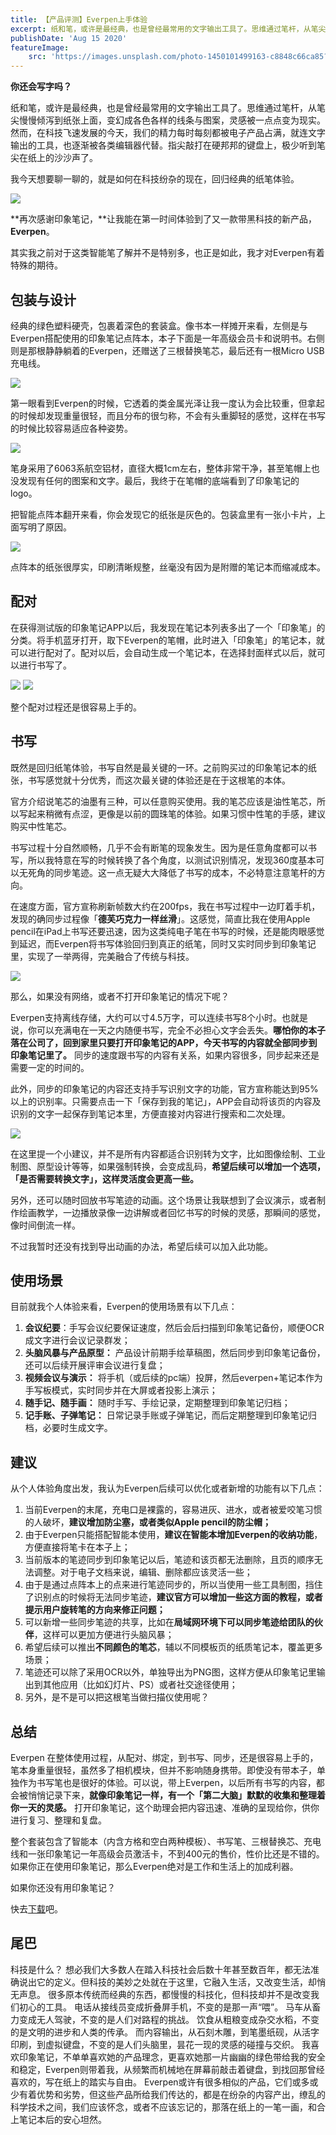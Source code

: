```yaml
---
title: 【产品评测】Everpen上手体验
excerpt: 纸和笔，或许是最经典，也是曾经最常用的文字输出工具了。思维通过笔杆，从笔尖慢慢倾泻到纸张上面，变幻成各色各样的线条与图案，灵感被一点点变为现实。然而，在科技飞速发展的今天，我们的精力每时每刻都被电子产品占满，就连文字输出的工具，也逐渐被各类编辑器代替。指尖敲打在硬邦邦的键盘上，极少听到笔尖在纸上的沙沙声了。
publishDate: 'Aug 15 2020'
featureImage:
    src: 'https://images.unsplash.com/photo-1450101499163-c8848c66ca85?q=80&w=2070&auto=format&fit=crop&ixlib=rb-4.0.3&ixid=M3wxMjA3fDB8MHxwaG90by1wYWdlfHx8fGVufDB8fHx8fA%3D%3D'
---
```


**你还会写字吗？**

纸和笔，或许是最经典，也是曾经最常用的文字输出工具了。思维通过笔杆，从笔尖慢慢倾泻到纸张上面，变幻成各色各样的线条与图案，灵感被一点点变为现实。然而，在科技飞速发展的今天，我们的精力每时每刻都被电子产品占满，就连文字输出的工具，也逐渐被各类编辑器代替。指尖敲打在硬邦邦的键盘上，极少听到笔尖在纸上的沙沙声了。

<!--more-->

我今天想要聊一聊的，就是如何在科技纷杂的现在，回归经典的纸笔体验。

![](https://gcore.jsdelivr.net/gh/sherlock1990/pic@master/8dVLPT.jpg)

**再次感谢印象笔记，**让我能在第一时间体验到了又一款带黑科技的新产品，**Everpen**。

其实我之前对于这类智能笔了解并不是特别多，也正是如此，我才对Everpen有着特殊的期待。

## 包装与设计

经典的绿色塑料硬壳，包裹着深色的套装盒。像书本一样摊开来看，左侧是与Everpen搭配使用的印象笔记点阵本，本子下面是一年高级会员卡和说明书。右侧则是那根静静躺着的Everpen，还赠送了三根替换笔芯，最后还有一根Micro USB充电线。

![](https://gcore.jsdelivr.net/gh/sherlock1990/pic@master/vfGnc1.jpg)


第一眼看到Everpen的时候，它透着的类金属光泽让我一度认为会比较重，但拿起的时候却发现重量很轻，而且分布的很匀称，不会有头重脚轻的感觉，这样在书写的时候比较容易适应各种姿势。

![](https://gcore.jsdelivr.net/gh/sherlock1990/pic@master/z7gvy3.jpg)

笔身采用了6063系航空铝材，直径大概1cm左右，整体非常干净，甚至笔帽上也没发现有任何的图案和文字。最后，我终于在笔帽的底端看到了印象笔记的logo。

把智能点阵本翻开来看，你会发现它的纸张是灰色的。包装盒里有一张小卡片，上面写明了原因。

![](https://gcore.jsdelivr.net/gh/sherlock1990/pic@master/1vUjed.jpg)

点阵本的纸张很厚实，印刷清晰规整，丝毫没有因为是附赠的笔记本而缩减成本。



## 配对

在获得测试版的印象笔记APP以后，我发现在笔记本列表多出了一个「印象笔」的分类。将手机蓝牙打开，取下Everpen的笔帽，此时进入「印象笔」的笔记本，就可以进行配对了。配对以后，会自动生成一个笔记本，在选择封面样式以后，就可以进行书写了。

![](https://gcore.jsdelivr.net/gh/sherlock1990/pic@master/gtlCXe.jpg)
![](https://gcore.jsdelivr.net/gh/sherlock1990/pic@master/RjbxKi.jpg)

整个配对过程还是很容易上手的。



## 书写

既然是回归纸笔体验，书写自然是最关键的一环。之前购买过的印象笔记本的纸张，书写感觉就十分优秀，而这次最关键的体验还是在于这根笔的本体。

官方介绍说笔芯的油墨有三种，可以任意购买使用。我的笔芯应该是油性笔芯，所以写起来稍微有点涩，更像是以前的圆珠笔的体验。如果习惯中性笔的手感，建议购买中性笔芯。

书写过程十分自然顺畅，几乎不会有断笔的现象发生。因为是任意角度都可以书写，所以我特意在写的时候转换了各个角度，以测试识别情况，发现360度基本可以无死角的同步笔迹。这一点无疑大大降低了书写的成本，不必特意注意笔杆的方向。

在速度方面，官方宣称刷新帧数大约在200fps，我在书写过程中一边盯着手机，发现的确同步过程像「**德芙巧克力一样丝滑**」。这感觉，简直比我在使用Apple pencil在iPad上书写还要迅速，因为这类纯电子笔在书写的时候，还是能肉眼感觉到延迟，而Everpen将书写体验回归到真正的纸笔，同时又实时同步到印象笔记里，实现了一举两得，完美融合了传统与科技。

![](https://i.loli.net/2019/11/21/aHD376KENq9mtnI.gif)

那么，如果没有网络，或者不打开印象笔记的情况下呢？

Everpen支持离线存储，大约可以寸4.5万字，可以连续书写8个小时。也就是说，你可以充满电在一天之内随便书写，完全不必担心文字会丢失。**哪怕你的本子落在公司了，回到家里只要打开印象笔记的APP，今天书写的内容就全部同步到印象笔记里了。** 同步的速度跟书写的内容有关系，如果内容很多，同步起来还是需要一定的时间的。

此外，同步的印象笔记的内容还支持手写识别文字的功能，官方宣称能达到95%以上的识别率。只需要点击一下「保存到我的笔记」，APP会自动将该页的内容及识别的文字一起保存到笔记本里，方便直接对内容进行搜索和二次处理。

![](https://gcore.jsdelivr.net/gh/sherlock1990/pic@master/cACH7k.jpg)

在这里提一个小建议，并不是所有内容都适合识别转为文字，比如图像绘制、工业制图、原型设计等等，如果强制转换，会变成乱码，**希望后续可以增加一个选项，「是否需要转换文字」，这样灵活度会更高一些。**

另外，还可以随时回放书写笔迹的动画。这个场景让我联想到了会议演示，或者制作绘画教学，一边播放录像一边讲解或者回忆书写的时候的灵感，那瞬间的感觉，像时间倒流一样。

不过我暂时还没有找到导出动画的办法，希望后续可以加入此功能。



## 使用场景

目前就我个人体验来看，Everpen的使用场景有以下几点：

1. **会议纪要**：手写会议纪要保证速度，然后会后扫描到印象笔记备份，顺便OCR成文字进行会议记录群发；
2. **头脑风暴与产品原型：** 产品设计前期手绘草稿图，然后同步到印象笔记备份，还可以后续开展评审会议进行复盘；
3. **视频会议与演示：** 将手机（或后续的pc端）投屏，然后everpen+笔记本作为手写板模式，实时同步并在大屏或者投影上演示；
4. **随手记、随手画：** 随时手写、手绘记录，定期整理到印象笔记归档；
5. **记手账、子弹笔记：** 日常记录手账或子弹笔记，而后定期整理到印象笔记归档，必要时生成文字。

## 建议

从个人体验角度出发，我认为Everpen后续可以优化或者新增的功能有以下几点：

1. 当前Everpen的末尾，充电口是裸露的，容易进灰、进水，或者被爱咬笔习惯的人破坏，**建议增加防尘塞，或者类似Apple pencil的防尘帽；**
2. 由于Everpen只能搭配智能本使用，**建议在智能本增加Everpen的收纳功能**，方便直接将笔卡在本子上；
3. 当前版本的笔迹同步到印象笔记以后，笔迹和该页都无法删除，且页的顺序无法调整。对于电子文档来说，编辑、删除都应该灵活一些；
4. 由于是通过点阵本上的点来进行笔迹同步的，所以当使用一些工具制图，挡住了识别点的时候将无法同步笔迹，**建议官方可以增加一些这方面的教程，或者提示用户旋转笔的方向来修正问题；**
5. 可以新增一些同步笔迹的共享，比如在**局域网环境下可以同步笔迹给团队的伙伴**，这样可以更加方便进行头脑风暴；
6. 希望后续可以推出**不同颜色的笔芯**，辅以不同模板页的纸质笔记本，覆盖更多场景；
7. 笔迹还可以除了采用OCR以外，单独导出为PNG图，这样方便从印象笔记里输出到其他应用（比如幻灯片、PS）或者社交途径使用；
8. 另外，是不是可以把这根笔当做扫描仪使用呢？

## 总结

Everpen 在整体使用过程，从配对、绑定，到书写、同步，还是很容易上手的，笔本身重量很轻，虽然多了相机模块，但并不影响随身携带。即使没有带本子，单独作为书写笔也是很好的体验。可以说，带上Everpen，以后所有书写的内容，都会被悄悄记录下来，**就像印象笔记一样，有一个「第二大脑」默默的收集和整理着你一天的灵感。** 打开印象笔记，这个助理会把内容迅速、准确的呈现给你，供你进行复习、整理和复盘。

整个套装包含了智能本（内含方格和空白两种模板）、书写笔、三根替换芯、充电线和一张印象笔记一年高级会员激活卡，不到400元的售价，性价比还是不错的。如果你正在使用印象笔记，那么Everpen绝对是工作和生活上的加成利器。

如果你还没有用印象笔记？

快去[下载](https://www.yinxiang.com/download/)吧。



## 尾巴

科技是什么？
想必我们大多数人在踏入科技社会后数十年甚至数百年，都无法准确说出它的定义。但科技的美妙之处就在于这里，它融入生活，又改变生活，却悄无声息。
很多原本传统而经典的东西，都慢慢的科技化，但科技却并不是改变我们初心的工具。
电话从接线员变成折叠屏手机，不变的是那一声“喂”。
马车从畜力变成无人驾驶，不变的是人们对路程的挑战。
饮食从粗粮变成杂交水稻，不变的是文明的进步和人类的传承。
而内容输出，从石刻木雕，到笔墨纸砚，从活字印刷，到虚拟键盘，不变的是人们头脑里，昙花一现的灵感的碰撞与交织。
我喜欢印象笔记，不单单喜欢她的产品理念，更喜欢她那一片幽幽的绿色带给我的安全和稳定，Everpen则带着我，从频繁而机械地在屏幕前敲击着键盘，到找回那曾经喜欢的，写在纸上的踏实与自由。
Everpen或许有很多相似的产品，它们或多或少有着优势和劣势，但这些产品所给我们传达的，都是在纷杂的内容产出，缭乱的科学技术之间，我们应该怀念，或者不应该忘记的，那落在纸上的一笔一画，和合上笔记本后的安心坦然。


